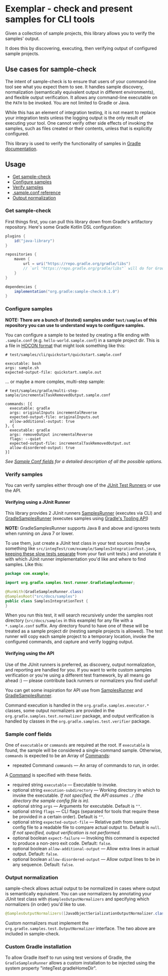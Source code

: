 # Exemplar - check and present samples for CLI tools

Given a collection of sample projects, this library allows you to verify the samples' output.

It does this by discovering, executing, then verifying output of configured sample projects.


## Use cases for sample-check

The intent of sample-check is to ensure that users of your command-line tool see what you expect them to see.
It handles sample discovery, normalization (semantically equivalent output in different environments), and flexible output verification.
It allows any command-line executable on the `PATH` to be invoked. You are not limited to Gradle or Java.

While this has an element of integration testing, it is not meant to replace your integration tests unless the logging output is the only result of executing your tool.
One cannot verify other side effects of invoking the samples, such as files created or their contents, unless that is explicitly configured.

This library is used to verify the functionality of samples in [Gradle documentation](https://docs.gradle.org).


## Usage

 - [Get sample-check](#get-sample-check)
 - [Configure samples](#configure-samples)
 - [Verify samples](#verify-samples)
 - [.sample.conf reference](#sample-conf-fields)
 - [Output normalization](#output-normalization)


### Get sample-check

First things first, you can pull this library down from Gradle's artifactory repository. Here's some Gradle Kotlin DSL configuration:

```gradle
plugins {
    id("java-library")
}

repositories {
    maven {
        url = uri("https://repo.gradle.org/gradle/libs")
        // `url "https://repo.gradle.org/gradle/libs"` will do for Groovy scripts
    }
}

dependencies {
    implementation("org.gradle:sample-check:0.1.0")
}
```


### Configure samples

**NOTE: There are a bunch of (tested) samples under `test/samples` of this repository you can use to understand ways to configure samples.**  

You can configure a sample to be tested by creating a file ending with `.sample.conf` (e.g. `hello-world.sample.conf`) in a sample project dir. 
This is a file in [HOCON format](https://github.com/lightbend/config/blob/master/HOCON.md) that might look something like this:

```hocon
# test/samples/cli/quickstart/quickstart.sample.conf

executable: bash
args: sample.sh
expected-output-file: quickstart.sample.out
```

... or maybe a more complex, multi-step sample:

```hocon
# test/samples/gradle/multi-step-sample/incrementalTaskRemovedOutput.sample.conf

commands: [{
  executable: gradle
  args: originalInputs incrementalReverse
  expected-output-file: originalInputs.out
  allow-additional-output: true
}, {
  executable: gradle
  args: removeOutput incrementalReverse
  flags: --quiet
  expected-output-file: incrementalTaskRemovedOutput.out
  allow-disordered-output: true
}]
```

_See [Sample Conf fields](#sample-conf-fields) for a detailed description of all the possible options._


### Verify samples

You can verify samples either through one of the [JUnit Test Runners](#verifying-using-a-junit-runner) or use the API.

#### Verifying using a JUnit Runner

This library provides 2 JUnit runners [SamplesRunner](src/main/java/org/gradle/samples/test/runner/SamplesRunner.java) (executes via CLI) and [GradleSamplesRunner](src/main/java/org/gradle/samples/test/runner/GradleSamplesRunner.java) (executes samples using [Gradle's Tooling API](https://docs.gradle.org/current/userguide/embedding.html))

**NOTE:** GradleSamplesRunner supports Java 8 and above and ignores tests when running on Java 7 or lower. 

To use them, just create a JUnit test class in your test sources (maybe something like `src/integTest/com/example/SamplesIntegrationTest.java`, [keeping these slow tests separate](https://docs.gradle.org/current/userguide/java_testing.html#sec:configuring_java_integration_tests) from your fast unit tests.) and annotate it with which JUnit runner implementation you'd like and where to find samples. 
Like this:

```java
package com.example;

import org.gradle.samples.test.runner.GradleSamplesRunner;

@RunWith(GradleSamplesRunner.class)
@SamplesRoot("src/docs/samples")
public class SamplesIntegrationTest {
}
```

When you run this test, it will search recursively under the samples root directory (`src/docs/samples` in this example) for any file with a `*.sample.conf` suffix. 
Any directory found to have one of these will be treated as a sample project dir (nesting sample projects is allowed).
The test runner will copy each sample project to a temporary location, invoke the configured commands, and capture and verify logging output.

#### Verifying using the API

Use of the JUnit runners is preferred, as discovery, output normalization, and reporting are handled for you. If you want to write custom samples verification or you're using a different test framework, by all means go ahead :) — please contribute back runners or normalizers you find useful!

You can get some inspiration for API use from [SamplesRunner](src/main/java/org/gradle/samples/test/runner/SamplesRunner.java) and [GradleSamplesRunner](src/main/java/org/gradle/samples/test/runner/GradleSamplesRunner.java).

Command execution is handled in the `org.gradle.samples.executor.*` classes, some output normalizers are provided in the `org.gradle.samples.test.normalizer` package, and output verification is handled by classes in the `org.gradle.samples.test.verifier` package.


### Sample conf fields

One of `executable` or `commands` are required at the root. 
If `executable` is found, the sample will be considered a single-command sample.
Otherwise, `commands` is expected to be an Array of [Commands](../sample-discovery/src/main/java/org/gradle/samples/model/Command.java):

 - repeated Command `commands` — An array of commands to run, in order.

A [Command](../sample-discovery/src/main/java/org/gradle/samples/model/Command.java) is specified with these fields.

 - required string `executable` — Executable to invoke.
 - optional string `execution-subdirectory` — Working directory in which to invoke the executable. _If not specified, the API assumes `./` (the directory the sample config file is in)._
 - optional string `args` — Arguments for executable. Default is `""`.
 - optional string `flags` — CLI flags (separated for tools that require these be provided in a certain order). Default is `""`.
 - optional string `expected-output-file` — Relative path from sample config file to a readable file to compare actual output to. Default is `null`. _If not specified, output verification is not performed._
 - optional boolean `expect-failure` — Invoking this command is expected to produce a non-zero exit code. Default: `false`.
 - optional boolean `allow-additional-output` — Allow extra lines in actual output. Default: `false`.
 - optional boolean `allow-disordered-output` — Allow output lines to be in any sequence. Default: `false`.


### Output normalization

sample-check allows actual output to be normalized in cases where output is semantically equivalent. 
You can use normalizers by annotating your JUnit test class with `@SamplesOutputNormalizers` and specifying which normalizers (in order) you'd like to use.
 
```java
@SamplesOutputNormalizers([JavaObjectSerializationOutputNormalizer.class, FileSeparatorOutputNormalizer.class])
```

Custom normalizers must implement the `org.gradle.samples.test.OutputNormalizer` interface. The two above are included in sample-check.


### Custom Gradle installation

To allow Gradle itself to run using test versions of Gradle, the `GradleSamplesRunner` allows a custom installation to be injected using the system property "integTest.gradleHomeDir".

